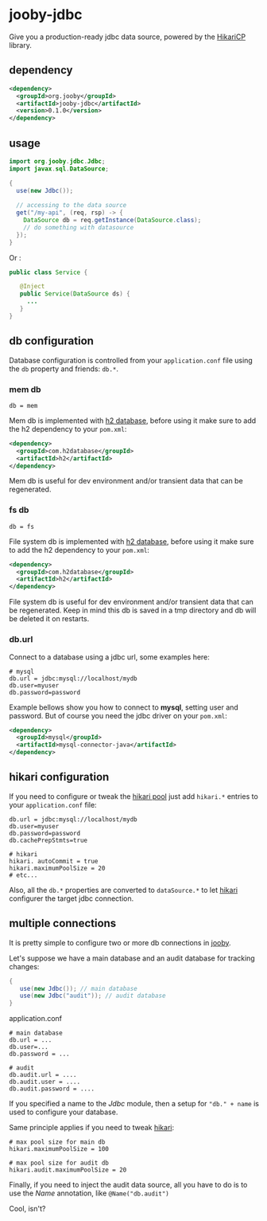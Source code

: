 # jooby-jdbc

Give you a production-ready jdbc data source, powered by the [HikariCP](https://github.com/brettwooldridge/HikariCP) library.

## dependency

```xml
<dependency>
  <groupId>org.jooby</groupId>
  <artifactId>jooby-jdbc</artifactId>
  <version>0.1.0</version>
</dependency>
```
## usage

```java
import org.jooby.jdbc.Jdbc;
import javax.sql.DataSource;

{
  use(new Jdbc());
 
  // accessing to the data source
  get("/my-api", (req, rsp) -> {
    DataSource db = req.getInstance(DataSource.class);
    // do something with datasource
  }); 
}
```

Or :

```java
public class Service {

   @Inject
   public Service(DataSource ds) {
     ...
   }
}
```

## db configuration
Database configuration is controlled from your ```application.conf``` file using the ```db``` property and friends: ```db.*```.

### mem db

    db = mem

Mem db is implemented with [h2 database](http://www.h2database.com/), before using it make sure to add the h2 dependency to your ```pom.xml```:

```xml
<dependency>
  <groupId>com.h2database</groupId>
  <artifactId>h2</artifactId>
</dependency>
```

Mem db is useful for dev environment and/or transient data that can be regenerated.

### fs db

    db = fs

File system db is implemented with [h2 database](http://www.h2database.com/), before using it make sure to add the h2 dependency to your ```pom.xml```:

```xml
<dependency>
  <groupId>com.h2database</groupId>
  <artifactId>h2</artifactId>
</dependency>
```

File system db is useful for dev environment and/or transient data that can be regenerated. Keep in mind this db is saved in a tmp directory and db will be deleted it on restarts.


### db.url
Connect to a database using a jdbc url, some examples here:

```
# mysql
db.url = jdbc:mysql://localhost/mydb
db.user=myuser
db.password=password
```

Example bellows show you how to connect to **mysql**, setting user and password. But of course you need the jdbc driver on your ```pom.xml```:

```xml
<dependency>
  <groupId>mysql</groupId>
  <artifactId>mysql-connector-java</artifactId>
</dependency>
```

## hikari configuration
If you need to configure or tweak the [hikari pool](https://github.com/brettwooldridge/HikariCP) just add ```hikari.*``` entries to your ```application.conf``` file:

```
db.url = jdbc:mysql://localhost/mydb
db.user=myuser
db.password=password
db.cachePrepStmts=true

# hikari
hikari. autoCommit = true
hikari.maximumPoolSize = 20
# etc...
```

Also, all the ```db.*``` properties are converted to ```dataSource.*``` to let [hikari](https://github.com/brettwooldridge/HikariCP) configurer the target jdbc connection.


## multiple connections
It is pretty simple to configure two or more db connections in [jooby](http://jooby.org).

Let's suppose we have a main database and an audit database for tracking changes:

```java
{
   use(new Jdbc()); // main database
   use(new Jdbc("audit")); // audit database
}
```

application.conf

```
# main database
db.url = ...
db.user=...
db.password = ...

# audit
db.audit.url = ....
db.audit.user = ....
db.audit.password = ....
```

If you specified a name to the *Jdbc* module, then a setup for ```"db." + name``` is used to configure your database.

Same principle applies if you need to tweak [hikari](https://github.com/brettwooldridge/HikariCP): 

```
# max pool size for main db
hikari.maximumPoolSize = 100

# max pool size for audit db
hikari.audit.maximumPoolSize = 20
```

Finally, if you need to inject the audit data source, all you have to do is to use the *Name* annotation, like ```@Name("db.audit")```

Cool, isn't?
